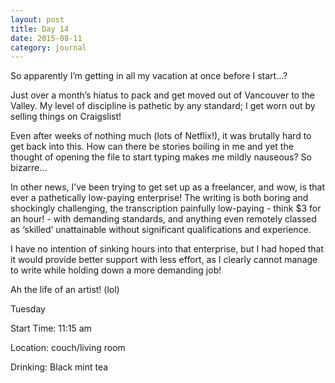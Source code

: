 ```yaml
---
layout: post
title: Day 14
date: 2015-08-11
category: journal
---
```


So apparently I’m getting in all my vacation at once before I start…? 

Just over a month’s hiatus to pack and get moved out of Vancouver to the Valley. My level of discipline is pathetic by any standard; I get worn out by selling things on Craigslist! 

Even after weeks of nothing much (lots of Netflix!), it was brutally hard to get back into this. How can there be stories boiling in me and yet the thought of opening the file to start typing makes me mildly nauseous? So bizarre… 

In other news, I’ve been trying to get set up as a freelancer, and wow, is that ever a pathetically low-paying enterprise! The writing is both boring and shockingly challenging, the transcription painfully low-paying - think $3 for an hour! - with demanding standards, and anything even remotely classed as ‘skilled’ unattainable without significant qualifications and experience. 

I have no intention of sinking hours into that enterprise, but I had hoped that it would provide better support with less effort, as I clearly cannot manage to write while holding down a more demanding job! 

Ah the life of an artist! (lol)


Tuesday

Start Time: 11:15 am

Location: couch/living room

Drinking: Black mint tea
